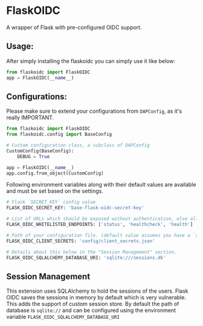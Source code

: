 # FlaskOIDC
A wrapper of Flask with pre-configured OIDC support. 

## Usage:

After simply installing the flaskoidc you can simply use it like below:

```python
from flaskoidc import FlaskOIDC
app = FlaskOIDC(__name__)
``` 

## Configurations:

Please make sure to extend your configurations from `DAPConfig`, as it's really IMPORTANT.

```python
from flaskoidc import FlaskOIDC
from flaskoidc.config import BaseConfig

# Custom configuration class, a subclass of DAPConfig
CustomConfig(BaseConfig):
    DEBUG = True

app = FlaskOIDC(__name__)
app.config.from_object(CustomConfig)

```

Following environment variables along with their default values are available and must be set based on the settings. 

```python
# Flask `SECRET_KEY` config value
FLASK_OIDC_SECRET_KEY: 'base-flask-oidc-secret-key'

# List of URLs which should be exposed without authentication, else all request will be authenticated.
FLASK_OIDC_WHITELISTED_ENDPOINTS: ['status', 'healthcheck', 'health']

# Path of your configuration file. (default value assumes you have a `config/client_secrets.json` available.
FLASK_OIDC_CLIENT_SECRETS: 'config/client_secrets.json'

# Details about this below in the "Session Management" section.
FLASK_OIDC_SQLALCHEMY_DATABASE_URI: 'sqlite:///sessions.db'

```

## Session Management
This extension uses SQLAlchemy to hold the sessions of the users. Flask OIDC saves the sessions in memory by default 
which is very vulnerable. This adds the support of custom session store. 
By default the path of database is `sqlite://` and can be configured using the environment variable `FLASK_OIDC_SQLALCHEMY_DATABASE_URI`




